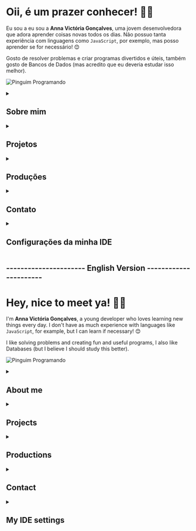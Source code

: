 # Oii, é um prazer conhecer! 🥰​👋

Eu sou a eu sou a **Anna Victória Gonçalves**, uma jovem desenvolvedora que adora aprender coisas novas todos os dias. Não possuo tanta experiência com linguagens como `JavaScript`, por exemplo, mas posso aprender se for necessário! 😊

Gosto de resolver problemas e criar programas divertidos e úteis, também gosto de Bancos de Dados (mas acredito que eu deveria estudar isso melhor).

![Pinguim Programando](https://media.giphy.com/media/QDjpIL6oNCVZ4qzGs7/giphy.gif?cid=790b7611t8audu3vevpvbtthrmdjjh21wxuh25njy6g7nwrz&ep=v1_gifs_search&rid=giphy.gif&ct=g)

<details>
<summary><h2> Sobre mim </h2></summary>

- Graduanda em Ciência da Computação pela **Universidade Federal do Pampa, Campus Alegrete** 👩🏻‍🎓
- Atualmente aprofundando meu conhecimento em **Python, C/C++** e tendo curiosidades em **Java** 👨🏻‍💻
- Tenho interesse nas áreas de **Programação Paralela, Segurança de Dados, Linguagens de Programação e Teoria da Computação** 🖥️
- Tenho facilidade em lidar com **Interação Humano-Computador** 🤠
- Desenvolvendo projetos no **Laboratório de Estudos Avançados em Computação**(LEA) na **Unipampa - Alegrete** 🤩​
- Fluente em Inglês e avançado em Espanhol! 👻​

![Gatinho Miau](https://media3.giphy.com/media/VOpYCHn6mSPKrlfRaC/200w.webp?cid=ecf05e47yfkacf0k8qr40wiea5yopm9mzqvb28boawpscq7m&ep=v1_videos_related&rid=200w.webp&ct=v)
</details>

<details>
<summary><h2> Projetos </h2></summary>

- **Simulação Eficiente de Secagem de Grãos** (2023-atual): Projeto certificado pela empresa Conselho Nacional de Desenvolvimento Científico e Tecnológico em 01/06/2024. Orientador: Claudio Schepke;
- **Motivação para Estudos em Engenharia e Computação: Automação Usando Arduino** (2022-2023): Programa de Desenvolvimento Acadêmico (PDA). Orientador: Claudio Schepke.

</details>

<details>
<summary><h2> Produções </h2></summary>

- **Otimização de Programas de Escoamento de Fluidos em um Modelo Bidimensional.** Apresentação de Trabalho/Seminário na Escola Regional de Alto Desempenho da Região Sul (ERAD/RS) 2024;
- **Otimização de Programas de Escoamento de Fluidos em um Modelo Bidimensional.** Apresentação de Trabalho/Seminário no Salão Internacional de Ensino, Pesquisa e Extensão (SIEPE) 2023;
- **Avaliação de Diretivas Paralelas em uma Aplicação de Simulação de Secagem de Grãos.** Apresentação de Trabalho/Seminário na Escola Regional de Alto Desempenho da Região Sul (ERAD/RS) 2023;

</details>

<details>
<summary><h2> Contato </h2></summary>
p/s: O do GitHub não é meu GitHub, até por que você já está nele; na verdade é meu curriculo Lattes hehe.
  
[![Anna-E-mail](https://img.shields.io/badge/Gmail-D14836?style=for-the-badge&logo=gmail&logoColor=white)](mailto:annavictoria2504@gmail.com)
[![LinkedIn](https://img.shields.io/badge/LinkedIn-0077B5?style=for-the-badge&logo=linkedin&logoColor=white)](https://www.linkedin.com/in/anninyia/)
[![CurriculoLattes](https://img.shields.io/badge/github-%23121011.svg?style=for-the-badge&logo=github&logoColor=white)](http://lattes.cnpq.br/3475539857505372)
[![Instagram](https://img.shields.io/badge/Instagram-%23E4405F.svg?style=for-the-badge&logo=Instagram&logoColor=white)](https://instagram.com/anninyia)

</details>

<details>
<summary><h2> Configurações da minha IDE </h2></summary>

- **IDE usada**:
  - Visual Studio Code.

- **Extensões de Configurações**:
  - Auto-Save on Window Change
  - C/C++ (pack)
  - Dev Containers
  - Docker
  - IntelliCode
  - markdownlint
  - Modern Fortran
  - Path Intellisense
  - Pylance 
  - Python (pack)
  - vscode-pdf

- **Extensões de Personalização**:
  - Better Comments
  - Catppuccin Icons for VSCode
  - Dark Pink Theme
  - indent-rainbow
  - vscode-pets
</details>

## ---------------------- English Version ----------------------

# Hey, nice to meet ya! 🥰​👋
I'm **Anna Victória Gonçalves**, a young developer who loves learning new things every day. I don't have as much experience with languages ​​like `JavaScript`, for example, but I can learn if necessary! 😊

I like solving problems and creating fun and useful programs, I also like Databases (but I believe I should study this better).

![Pinguim Programando](https://media.giphy.com/media/QDjpIL6oNCVZ4qzGs7/giphy.gif?cid=790b7611t8audu3vevpvbtthrmdjjh21wxuh25njy6g7nwrz&ep=v1_gifs_search&rid=giphy.gif&ct=g)

<details>
<summary><h2> About me </h2></summary>

- Graduating in Computer Science from **Federal University of Pampa, Campus Alegrete** 👩🏻‍🎓
- Currently deepening my knowledge in **Python, C/C++** and having curiosities in **Java** 👨🏻‍💻
- I am interested in the areas of **Parallel Programming, Data Security, Programming Languages ​​and Computing Theory** 🖥️
- I have ease in dealing with **Human-Computer Interaction** 🤠
- Developing projects at the **Advanced Computer Studies Laboratory**(LEA) at **Unipampa - Alegrete** 🤩​
- Fluent in English and advanced in Spanish! 👻​

![Gatinho Miau](https://media3.giphy.com/media/VOpYCHn6mSPKrlfRaC/200w.webp?cid=ecf05e47yfkacf0k8qr40wiea5yopm9mzqvb28boawpscq7m&ep=v1_videos_related&rid=200w.webp&ct=v)
</details>

<details>
<summary><h2> Projects </h2></summary>

- **Efficient Grain Drying Simulation** (2023-current): Project certified by the company National Council for Scientific and Technological Development on 06/01/2024. Advisor: Claudio Schepke;
- **Motivation for Studies in Engineering and Computing: Automation Using Arduino** (2022-2023): Academic Development Program (PDA). Advisor: Claudio Schepke.

</details>

<details>
<summary><h2> Productions </h2></summary>

- **Optimization of Fluid Flow Programs in a Two-Dimensional Model.** Presentation of Work/Seminar at the High Performance Regional School of the South Region (ERAD/RS) 2024;
- **Optimization of Fluid Flow Programs in a Two-Dimensional Model.** Presentation of Work/Seminar at the International Teaching, Research and Extension Exhibition (SIEPE) 2023;
- **Evaluation of Parallel Directives in a Grain Drying Simulation Application.** Presentation of Work/Seminar at the High Performance Regional School of the South Region (ERAD/RS) 2023;

</details>
<details>
<summary><h2> Contact </h2></summary>
p/s: The GitHub one is not my GitHub, since you are already on it; it is actually my Lattes resume hehe.

[![Anna-E-mail](https://img.shields.io/badge/Gmail-D14836?style=for-the-badge&logo=gmail&logoColor=white)](mailto:annavictoria2504@gmail.com)
[![LinkedIn](https://img.shields.io/badge/LinkedIn-0077B5?style=for-the-badge&logo=linkedin&logoColor=white)](https://www.linkedin.com/in/anninyia/)
[![CurriculoLattes](https://img.shields.io/badge/github-%23121011.svg?style=for-the-badge&logo=github&logoColor=white)](http://lattes.cnpq.br/3475539857505372)
[![Instagram](https://img.shields.io/badge/Instagram-%23E4405F.svg?style=for-the-badge&logo=Instagram&logoColor=white)](https://instagram.com/anninyia)
</details> 

<details> 
  <summary><h2> My IDE settings </h2></summary>
  **IDE used**: 
  - Visual Studio Code.

- **Configuration Extensions**:
- Auto-Save on Window Change
- C/C++ (pack)
- Dev Containers
- Docker
- IntelliCode
- markdownlint
- Modern Fortran
- Path Intellisense
- Pylance
- Python (pack)
- vscode-pdf

- **Customization Extensions**:
- Better Comments
- Catppuccin Icons for VSCode
- Dark Pink Theme
- indent-rainbow
- vscode-pets
</details>
